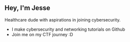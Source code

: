 ## Hey, I'm Jesse
Healthcare dude with aspirations in joining cybersecurity.

 - I make cybersecurity and networking tutorials on Github
 - Join me on my CTF journey :D
 
